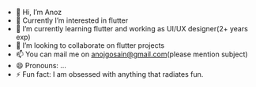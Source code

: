 - 👋 Hi, I’m Anoz
- 👀 Currently I’m interested in flutter
- 🌱 I’m currently learning flutter and working as UI/UX designer(2+ years exp)
- 💞️ I’m looking to collaborate on flutter projects
- 📫 You can mail me on anojgosain@gmail.com(please mention subject)
- 😄 Pronouns: ...
- ⚡ Fun fact: I am obsessed with anything that radiates fun.

<!---
D-Anoz/D-Anoz is a ✨ special ✨ repository because its `README.md` (this file) appears on your GitHub profile.
You can click the Preview link to take a look at your changes.
--->
